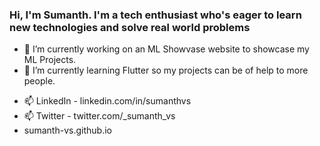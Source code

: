 ### Hi, I'm Sumanth. I'm a tech enthusiast who's eager to learn new technologies and solve real world problems

<!--
**sumanth-vs/sumanth-vs** is a ✨ _special_ ✨ repository because its `README.md` (this file) appears on your GitHub profile.-->


- 🔭 I’m currently working on an ML Showvase website to showcase my ML Projects.
- 🌱 I’m currently learning Flutter so my projects can be of help to more people.
<!--- 👯 I’m looking to collaborate on ...
- 🤔 I’m looking for help with ...
- 💬 Ask me about ... -->
- 📫 LinkedIn - linkedin.com/in/sumanthvs
- 📫 Twitter - twitter.com/_sumanth_vs
- sumanth-vs.github.io
<!--
- 😄 Pronouns: ...
- ⚡ Fun fact: ...

-->
